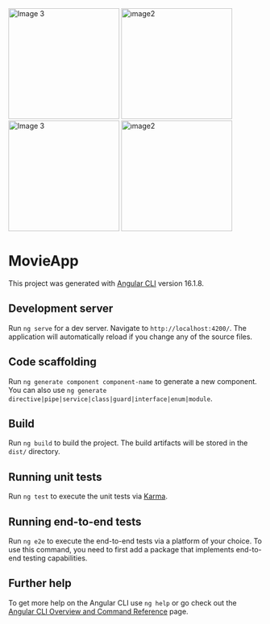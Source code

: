 <img src="https://github.com/zeynepcircir/Movies-App-Angular/assets/81877446/8aabcc89-af62-422e-8755-adbc64bbaabe" alt="Image 3" width="220">

 <img src="https://github.com/zeynepcircir/Movies-App-Angular/assets/81877446/0e7b515c-abeb-4b49-9d6e-a0c05e11e272" alt="ımage2" width="220"> 

  <img src="https://github.com/zeynepcircir/Movies-App-Angular/assets/81877446/c3016c3a-1975-4a9c-86bf-7f9d202e1eef" alt="Image 3" width="220">

 <img src="https://github.com/zeynepcircir/Movies-App-Angular/assets/81877446/eb47661b-a5d9-445a-9d3e-5806895b9a42" alt="ımage2" width="220"> 



# MovieApp

This project was generated with [Angular CLI](https://github.com/angular/angular-cli) version 16.1.8.

## Development server

Run `ng serve` for a dev server. Navigate to `http://localhost:4200/`. The application will automatically reload if you change any of the source files.

## Code scaffolding

Run `ng generate component component-name` to generate a new component. You can also use `ng generate directive|pipe|service|class|guard|interface|enum|module`.

## Build

Run `ng build` to build the project. The build artifacts will be stored in the `dist/` directory.

## Running unit tests

Run `ng test` to execute the unit tests via [Karma](https://karma-runner.github.io).

## Running end-to-end tests

Run `ng e2e` to execute the end-to-end tests via a platform of your choice. To use this command, you need to first add a package that implements end-to-end testing capabilities.

## Further help

To get more help on the Angular CLI use `ng help` or go check out the [Angular CLI Overview and Command Reference](https://angular.io/cli) page.
